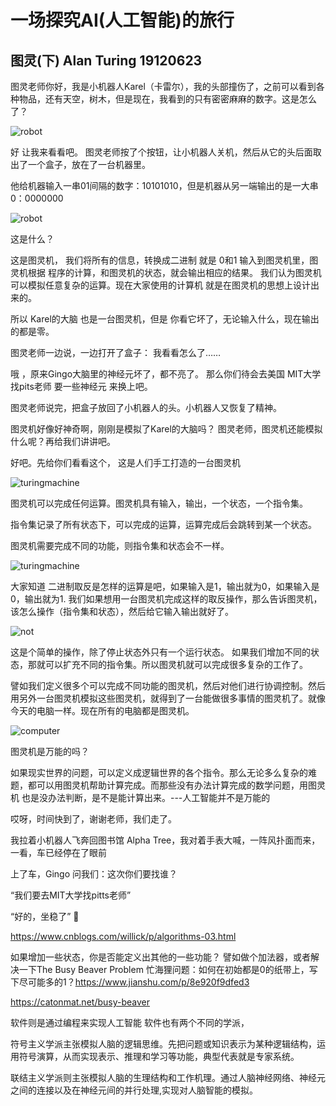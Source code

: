 # 一场探究AI(人工智能)的旅行



## 图灵(下) Alan Turing 19120623


图灵老师你好，我是小机器人Karel（卡雷尔），我的头部撞伤了，之前可以看到各种物品，还有天空，树木，但是现在，我看到的只有密密麻麻的数字。这是怎么了？
 

 ![robot](https://github.com/weslynn/graphic-deep-neural-network/blob/master/pic/famous/2/17.jpg)

好 让我来看看吧。 图灵老师按了个按钮，让小机器人关机，然后从它的头后面取出了一个盒子，放在了一台机器里。

他给机器输入一串01间隔的数字：10101010，但是机器从另一端输出的是一大串0：0000000

 ![robot](https://github.com/weslynn/graphic-deep-neural-network/blob/master/pic/famous/2/18.jpg)


这是什么？

这是图灵机， 我们将所有的信息，转换成二进制 就是 0和1 输入到图灵机里，图灵机根据 程序的计算，和图灵机的状态，就会输出相应的结果。 我们认为图灵机可以模拟任意复杂的运算。现在大家使用的计算机 就是在图灵机的思想上设计出来的。 

所以 Karel的大脑 也是一台图灵机，但是 你看它坏了，无论输入什么，现在输出的都是零。

图灵老师一边说，一边打开了盒子： 我看看怎么了……

哦 ，原来Gingo大脑里的神经元坏了，都不亮了。 那么你们待会去美国 MIT大学 找pits老师 要一些神经元 来换上吧。

图灵老师说完，把盒子放回了小机器人的头。小机器人又恢复了精神。

图灵机好像好神奇啊，刚刚是模拟了Karel的大脑吗？ 图灵老师，图灵机还能模拟什么呢？再给我们讲讲吧。

好吧。先给你们看看这个， 这是人们手工打造的一台图灵机 

 ![turingmachine](https://github.com/weslynn/graphic-deep-neural-network/blob/master/pic/famous/2/23.jpg)

图灵机可以完成任何运算。图灵机具有输入，输出，一个状态，一个指令集。

指令集记录了所有状态下，可以完成的运算，运算完成后会跳转到某一个状态。

图灵机需要完成不同的功能，则指令集和状态会不一样。

 ![turingmachine](https://github.com/weslynn/graphic-deep-neural-network/blob/master/pic/famous/2/19.jpg)

大家知道 二进制取反是怎样的运算是吧，如果输入是1，输出就为0，如果输入是0，输出就为1.
我们如果想用一台图灵机完成这样的取反操作，那么告诉图灵机，该怎么操作（指令集和状态），然后给它输入输出就好了。


 ![not](https://github.com/weslynn/graphic-deep-neural-network/blob/master/pic/famous/2/1.gif)

 这是个简单的操作，除了停止状态外只有一个运行状态。 如果我们增加不同的状态，那就可以扩充不同的指令集。所以图灵机就可以完成很多复杂的工作了。 

譬如我们定义很多个可以完成不同功能的图灵机，然后对他们进行协调控制。然后用另外一台图灵机模拟这些图灵机，就得到了一台能做很多事情的图灵机了。就像今天的电脑一样。现在所有的电脑都是图灵机。 

 ![computer](https://github.com/weslynn/graphic-deep-neural-network/blob/master/pic/famous/2/22.jpg)

图灵机是万能的吗？

如果现实世界的问题，可以定义成逻辑世界的各个指令。那么无论多么复杂的难题，都可以用图灵机帮助计算完成。而那些没有办法计算完成的数学问题，用图灵机 也是没办法判断，是不是能计算出来。---人工智能并不是万能的

哎呀，时间快到了，谢谢老师，我们走了。

我拉着小机器人飞奔回图书馆 Alpha Tree，我对着手表大喊，一阵风扑面而来，一看，车已经停在了眼前

上了车，Gingo 问我们：这次你们要找谁？

“我们要去MIT大学找pitts老师”

“好的，坐稳了”



https://www.cnblogs.com/willick/p/algorithms-03.html


如果增加一些状态，你是否能定义出其他的一些功能？ 譬如做个加法器，或者解决一下The Busy Beaver Problem 忙海狸问题：如何在初始都是0的纸带上，写下尽可能多的1？https://www.jianshu.com/p/8e920f9dfed3

https://catonmat.net/busy-beaver









软件则是通过编程来实现人工智能 软件也有两个不同的学派，

符号主义学派主张模拟人脑的逻辑思维。先把问题或知识表示为某种逻辑结构，运用符号演算，从而实现表示、推理和学习等功能，典型代表就是专家系统。

联结主义学派则主张模拟人脑的生理结构和工作机理。通过人脑神经网络、神经元之间的连接以及在神经元间的并行处理,实现对人脑智能的模拟。


